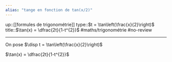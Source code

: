 ```yaml
---
alias: "tange en fonction de tan(x/2)"
---
```

up::[[formules de trigonométrie]]
type::$t = \tan\left(\frac{x}{2}\right)$
title::$\tan(x) = \dfrac{2t}{1-t^{2}}$
#maths/trigonométrie #no-review 

----

On pose $\disp t = \tan\left(\frac{x}{2}\right)$

$\tan(x) = \dfrac{2t}{1-t^{2}}$

